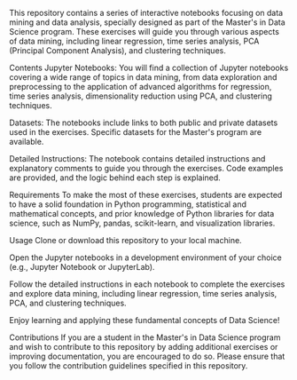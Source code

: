 This repository contains a series of interactive notebooks focusing on data mining and data analysis, specially designed as part of the Master's in Data Science program. These exercises will guide you through various aspects of data mining, including linear regression, time series analysis, PCA (Principal Component Analysis), and clustering techniques.

Contents
Jupyter Notebooks: You will find a collection of Jupyter notebooks covering a wide range of topics in data mining, from data exploration and preprocessing to the application of advanced algorithms for regression, time series analysis, dimensionality reduction using PCA, and clustering techniques.

Datasets: The notebooks include links to both public and private datasets used in the exercises. Specific datasets for the Master's program are available.

Detailed Instructions: The notebook contains detailed instructions and explanatory comments to guide you through the exercises. Code examples are provided, and the logic behind each step is explained.

Requirements
To make the most of these exercises, students are expected to have a solid foundation in Python programming, statistical and mathematical concepts, and prior knowledge of Python libraries for data science, such as NumPy, pandas, scikit-learn, and visualization libraries.

Usage
Clone or download this repository to your local machine.

Open the Jupyter notebooks in a development environment of your choice (e.g., Jupyter Notebook or JupyterLab).

Follow the detailed instructions in each notebook to complete the exercises and explore data mining, including linear regression, time series analysis, PCA, and clustering techniques.

Enjoy learning and applying these fundamental concepts of Data Science!

Contributions
If you are a student in the Master's in Data Science program and wish to contribute to this repository by adding additional exercises or improving documentation, you are encouraged to do so. Please ensure that you follow the contribution guidelines specified in this repository.
